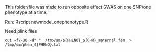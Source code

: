 This folder/file was made to run opposite effect GWAS on one SNP/one phenotype at a time.

Run:
Rscript newmodel_onephenotype.R 


Need plink files



`cut -f7-30 -d" "  /tmp/sm/${PHENO}_${CHR}_maternal.fam  > /tmp/sm/phen_${PHENO}.txt `

